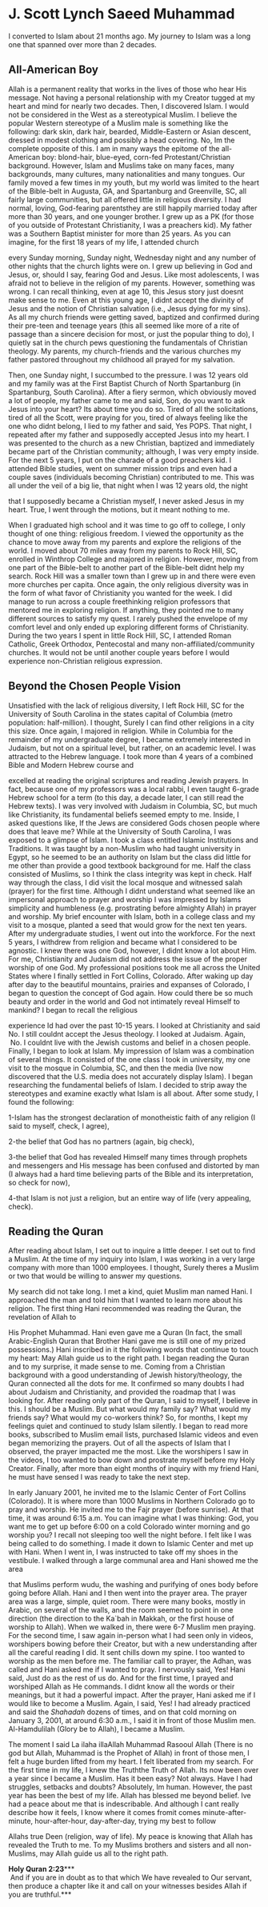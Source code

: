 J. Scott Lynch Saeed Muhammad
=============================

I converted to Islam about 21 months ago. My journey to Islam was a long
one that spanned over more than 2 decades.

All-American Boy
----------------

Allah is a permanent reality that works in the lives of those who hear
His message. Not having a personal relationship with my Creator tugged
at my heart and mind for nearly two decades. Then, I discovered Islam. I
would not be considered in the West as a stereotypical Muslim. I believe
the popular Western stereotype of a Muslim male is something like the
following: dark skin, dark hair, bearded, Middle-Eastern or Asian
descent, dressed in modest clothing and possibly a head covering. No, Im
the complete opposite of this. I am in many ways the epitome of the
all-American boy: blond-hair, blue-eyed, corn-fed Protestant/Christian
background. However, Islam and Muslims take on many faces, many
backgrounds, many cultures, many nationalities and many tongues. Our
family moved a few times in my youth, but my world was limited to the
heart of the Bible-belt in Augusta, GA, and Spartanburg and Greenville,
SC, all fairly large communities, but all offered little in religious
diversity. I had normal, loving, God-fearing parentsthey are still
happily married today after more than 30 years, and one younger brother.
I grew up as a PK (for those of you outside of Protestant Christianity,
I was a preachers kid). My father was a Southern Baptist minister for
more than 25 years. As you can imagine, for the first 18 years of my
life, I attended church

every Sunday morning, Sunday night, Wednesday night and any number of
other nights that the church lights were on. I grew up believing in God
and Jesus, or, should I say, fearing God and Jesus. Like most
adolescents, I was afraid not to believe in the religion of my parents.
However, something was wrong. I can recall thinking, even at age 10,
this Jesus story just doesnt make sense to me. Even at this young age, I
didnt accept the divinity of Jesus and the notion of Christian salvation
(i.e., Jesus dying for my sins). As all my church friends were getting
saved, baptized and confirmed during their pre-teen and teenage years
(this all seemed like more of a rite of passage than a sincere decision
for most, or just the popular thing to do), I quietly sat in the church
pews questioning the fundamentals of Christian theology. My parents, my
church-friends and the various churches my father pastored throughout my
childhood all prayed for my salvation.

Then, one Sunday night, I succumbed to the pressure. I was 12 years old
and my family was at the First Baptist Church of North Spartanburg (in
Spartanburg, South Carolina). After a fiery sermon, which obviously
moved a lot of people, my father came to me and said, Son, do you want
to ask Jesus into your heart? Its about time you do so. Tired of all the
solicitations, tired of all the Scott, were praying for you, tired of
always feeling like the one who didnt belong, I lied to my father and
said, Yes POPS. That night, I repeated after my father and supposedly
accepted Jesus into my heart. I was presented to the church as a new
Christian, baptized and immediately became part of the Christian
community; although, I was very empty inside. For the next 5 years, I
put on the charade of a good preachers kid. I attended Bible studies,
went on summer mission trips and even had a couple saves (individuals
becoming Christian) contributed to me. This was all under the veil of a
big lie, that night when I was 12 years old, the night

that I supposedly became a Christian myself, I never asked Jesus in my
heart. True, I went through the motions, but it meant nothing to me.

When I graduated high school and it was time to go off to college, I
only thought of one thing: religious freedom. I viewed the opportunity
as the chance to move away from my parents and explore the religions of
the world. I moved about 70 miles away from my parents to Rock Hill, SC,
enrolled in Winthrop College and majored in religion. However, moving
from one part of the Bible-belt to another part of the Bible-belt didnt
help my search. Rock Hill was a smaller town than I grew up in and there
were even more churches per capita. Once again, the only religious
diversity was in the form of what favor of Christianity you wanted for
the week. I did manage to run across a couple freethinking religion
professors that mentored me in exploring religion. If anything, they
pointed me to many different sources to satisfy my quest. I rarely
pushed the envelope of my comfort level and only ended up exploring
different forms of Christianity. During the two years I spent in little
Rock Hill, SC, I attended Roman Catholic, Greek Orthodox, Pentecostal
and many non-affiliated/community churches. It would not be until
another couple years before I would experience non-Christian religious
expression.

Beyond the Chosen People Vision
-------------------------------

Unsatisfied with the lack of religious diversity, I left Rock Hill, SC
for the University of South Carolina in the states capital of Columbia
(metro population: half-million). I thought, Surely I can find other
religions in a city this size. Once again, I majored in religion. While
in Columbia for the remainder of my undergraduate degree, I became
extremely interested in Judaism, but not on a spiritual level, but
rather, on an academic level. I was attracted to the Hebrew language. I
took more than 4 years of a combined Bible and Modern Hebrew course and

excelled at reading the original scriptures and reading Jewish prayers.
In fact, because one of my professors was a local rabbi, I even taught
6-grade Hebrew school for a term (to this day, a decade later, I can
still read the Hebrew texts). I was very involved with Judaism in
Columbia, SC, but much like Christianity, its fundamental beliefs seemed
empty to me. Inside, I asked questions like, If the Jews are considered
Gods chosen people where does that leave me? While at the University of
South Carolina, I was exposed to a glimpse of Islam. I took a class
entitled Islamic Institutions and Traditions. It was taught by a
non-Muslim who had taught university in Egypt, so he seemed to be an
authority on Islam but the class did little for me other than provide a
good textbook background for me. Half the class consisted of Muslims, so
I think the class integrity was kept in check. Half way through the
class, I did visit the local mosque and witnessed salah (prayer) for the
first time. Although I didnt understand what seemed like an impersonal
approach to prayer and worship I was impressed by Islams simplicity and
humbleness (e.g. prostrating before almighty Allah) in prayer and
worship. My brief encounter with Islam, both in a college class and my
visit to a mosque, planted a seed that would grow for the next ten
years. After my undergraduate studies, I went out into the workforce.
For the next 5 years, I withdrew from religion and became what I
considered to be agnostic. I knew there was one God, however, I didnt
know a lot about Him. For me, Christianity and Judaism did not address
the issue of the proper worship of one God. My professional positions
took me all across the United States where I finally settled in Fort
Collins, Colorado. After waking up day after day to the beautiful
mountains, prairies and expanses of Colorado, I began to question the
concept of God again. How could there be so much beauty and order in the
world and God not intimately reveal Himself to mankind? I began to
recall the religious

experience Id had over the past 10-15 years. I looked at Christianity
and said No. I still couldnt accept the Jesus theology. I looked at
Judaism. Again,  No. I couldnt live with the Jewish customs and belief
in a chosen people. Finally, I began to look at Islam. My impression of
Islam was a combination of several things. It consisted of the one class
I took in university, my one visit to the mosque in Columbia, SC, and
then the media (Ive now discovered that the U.S. media does not
accurately display Islam). I began researching the fundamental beliefs
of Islam. I decided to strip away the stereotypes and examine exactly
what Islam is all about. After some study, I found the following:

1-Islam has the strongest declaration of monotheistic faith of any
religion (I said to myself, check, I agree),

2-the belief that God has no partners (again, big check),

3-the belief that God has revealed Himself many times through prophets
and messengers and His message has been confused and distorted by man (I
always had a hard time believing parts of the Bible and its
interpretation, so check for now),

4-that Islam is not just a religion, but an entire way of life (very
appealing, check).

Reading the Quran
-----------------

After reading about Islam, I set out to inquire a little deeper. I set
out to find a Muslim. At the time of my inquiry into Islam, I was
working in a very large company with more than 1000 employees. I
thought, Surely theres a Muslim or two that would be willing to answer
my questions.

My search did not take long. I met a kind, quiet Muslim man named Hani.
I approached the man and told him that I wanted to learn more about his
religion. The first thing Hani recommended was reading the Quran, the
revelation of Allah to

His Prophet Muhammad. Hani even gave me a Quran (In fact, the small
Arabic-English Quran that Brother Hani gave me is still one of my prized
possessions.) Hani inscribed in it the following words that continue to
touch my heart: May Allah guide us to the right path. I began reading
the Quran and to my surprise, it made sense to me. Coming from a
Christian background with a good understanding of Jewish
history/theology, the Quran connected all the dots for me. It confirmed
so many doubts I had about Judaism and Christianity, and provided the
roadmap that I was looking for. After reading only part of the Quran, I
said to myself, I believe in this. I should be a Muslim. But what would
my family say? What would my friends say? What would my co-workers
think? So, for months, I kept my feelings quiet and continued to study
Islam silently. I began to read more books, subscribed to Muslim email
lists, purchased Islamic videos and even began memorizing the prayers.
Out of all the aspects of Islam that I observed, the prayer impacted me
the most. Like the worshipers I saw in the videos, I too wanted to bow
down and prostrate myself before my Holy Creator. Finally, after more
than eight months of inquiry with my friend Hani, he must have sensed I
was ready to take the next step.

In early January 2001, he invited me to the Islamic Center of Fort
Collins (Colorado). It is where more than 1000 Muslims in Northern
Colorado go to pray and worship. He invited me to the Fajr prayer
(before sunrise). At that time, it was around 6:15 a.m. You can imagine
what I was thinking: God, you want me to get up before 6:00 on a cold
Colorado winter morning and go worship you? I recall not sleeping too
well the night before. I felt like I was being called to do something. I
made it down to Islamic Center and met up with Hani. When I went in, I
was instructed to take off my shoes in the vestibule. I walked through a
large communal area and Hani showed me the area

that Muslims perform wudu, the washing and purifying of ones body before
going before Allah. Hani and I then went into the prayer area. The
prayer area was a large, simple, quiet room. There were many books,
mostly in Arabic, on several of the walls, and the room seemed to point
in one direction (the direction to the Ka\`bah in Makkah, or the first
house of worship to Allah). When we walked in, there were 6-7 Muslim men
praying. For the second time, I saw again in-person what I had seen only
in videos, worshipers bowing before their Creator, but with a new
understanding after all the careful reading I did. It sent chills down
my spine. I too wanted to worship as the men before me. The familiar
call to prayer, the Adhan, was called and Hani asked me if I wanted to
pray. I nervously said, Yes! Hani said, Just do as the rest of us do.
And for the first time, I prayed and worshiped Allah as He commands. I
didnt know all the words or their meanings, but it had a powerful
impact. After the prayer, Hani asked me if I would like to become a
Muslim. Again, I said, Yes! I had already practiced and said the
*Shahadah* dozens of times, and on that cold morning on January 3, 2001,
at around 6:30 a.m., I said it in front of those Muslim men.
Al-Hamdulilah (Glory be to Allah), I became a Muslim.

The moment I said La ilaha illaAllah Muhammad Rasooul Allah (There is no
god but Allah, Muhammad is the Prophet of Allah) in front of those men,
I felt a huge burden lifted from my heart. I felt liberated from my
search. For the first time in my life, I knew the Truththe Truth of
Allah. Its now been over a year since I became a Muslim. Has it been
easy? Not always. Have I had struggles, setbacks and doubts? Absolutely,
Im human. However, the past year has been the best of my life. Allah has
blessed me beyond belief. Ive had a peace about me that is
indescribable. And although I cant really describe how it feels, I know
where it comes fromit comes minute-after-minute, hour-after-hour,
day-after-day, trying my best to follow

Allahs true Deen (religion, way of life). My peace is knowing that Allah
has revealed the Truth to me. To my Muslims brothers and sisters and all
non-Muslims, may Allah guide us all to the right path.

**Holy Quran 2:23*****  
  And if you are in doubt as to that which We have revealed to Our
servant, then produce a chapter like it and call on your witnesses
besides Allah if you are truthful.***


